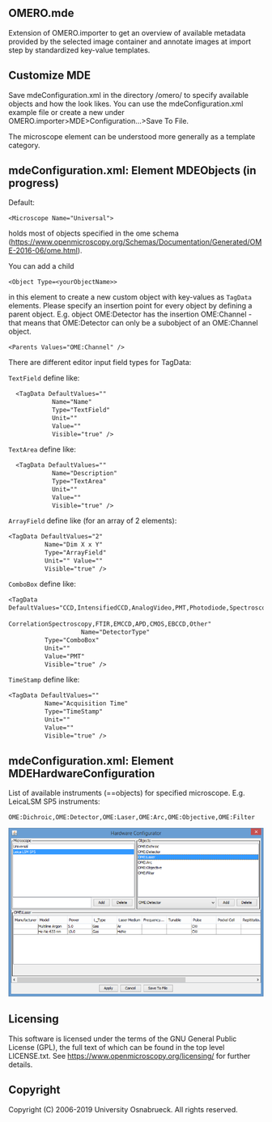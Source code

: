   OMERO.mde 
  ---------------------

  Extension of OMERO.importer to get an overview of available metadata provided by the selected image container and annotate images at import step by standardized key-value templates. 

  Customize MDE
  ---------------------
  Save mdeConfiguration.xml in the directory <user>/omero/ to specify available objects and how the look likes. You can use the mdeConfiguration.xml example file or create a new under OMERO.importer>MDE>Configuration...>Save To File.
	
  The microscope element can be understood more generally as a template category.
  
  mdeConfiguration.xml: Element MDEObjects (in progress)
  ---------------------
  Default: 
  
    <Microscope Name="Universal">
    
 holds most of objects specified in the ome schema (https://www.openmicroscopy.org/Schemas/Documentation/Generated/OME-2016-06/ome.html). 
  
  You can add a child 
  
    <Object Type=<yourObjectName>> 
    
  in this element to create a new custom object with key-values as `TagData` elements. 
  Please specify an insertion point for every object by defining a parent object. 
  E.g. object OME:Detector has the insertion OME:Channel - that means that OME:Detector can only be a subobject of an OME:Channel object.
  
    <Parents Values="OME:Channel" />
  
  There are different editor input field types for TagData:
  
  `TextField` define like: 
  
      <TagData DefaultValues="" 
                Name="Name" 
                Type="TextField" 
                Unit=""
                Value="" 
                Visible="true" />
  `TextArea` define like:
  
      <TagData DefaultValues="" 
                Name="Description" 
                Type="TextArea"
                Unit="" 
                Value="" 
                Visible="true" />
  `ArrayField` define like (for an array of 2 elements):
  
    <TagData DefaultValues="2" 
              Name="Dim X x Y"
              Type="ArrayField" 
              Unit="" Value="" 
              Visible="true" />
  `ComboBox` define like:
  
    <TagData DefaultValues="CCD,IntensifiedCCD,AnalogVideo,PMT,Photodiode,Spectroscopy,LifetimeImaging,
                              CorrelationSpectroscopy,FTIR,EMCCD,APD,CMOS,EBCCD,Other"
					    Name="DetectorType" 
              Type="ComboBox" 
              Unit="" 
              Value="PMT"
              Visible="true" />
          
  `TimeStamp` define like:
  
    <TagData DefaultValues="" 
              Name="Acquisition Time"
              Type="TimeStamp" 
              Unit="" 
              Value="" 
              Visible="true" />
  
  
  mdeConfiguration.xml: Element MDEHardwareConfiguration
  -------------------------
  List of available instruments (==objects) for specified microscope. E.g.
  LeicaLSM SP5 instruments:
    
    OME:Dichroic,OME:Detector,OME:Laser,OME:Arc,OME:Objective,OME:Filter
    
  <p align="center">
  <img src="images/ConfigurationPanel.PNG" width="550" title="hover text">
  </p>
     
 

  Licensing
  ---------

  This software is licensed under the terms of the GNU General Public
  License (GPL), the full text of which can be found in
  the top level LICENSE.txt. See https://www.openmicroscopy.org/licensing/
  for further details.


  Copyright
  ---------

  Copyright (C) 2006-2019 University Osnabrueck. All rights reserved.
